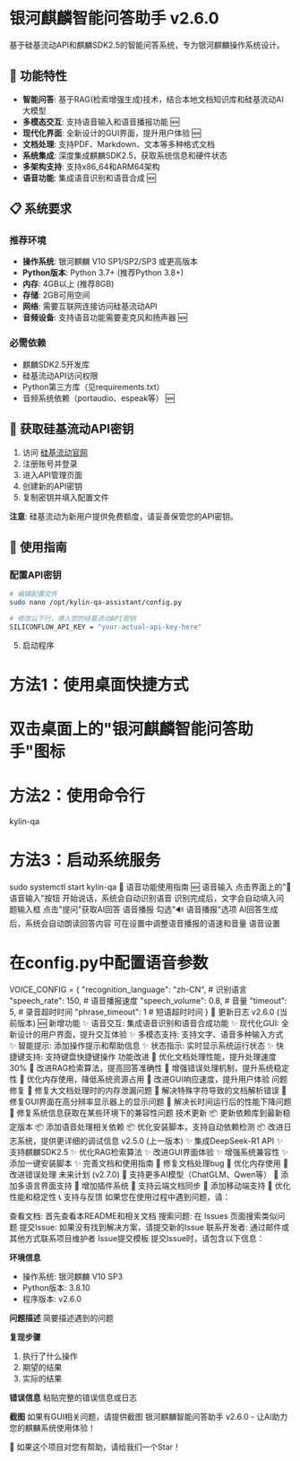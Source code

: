 # 银河麒麟智能问答助手 v2.6.0

基于硅基流动API和麒麟SDK2.5的智能问答系统，专为银河麒麟操作系统设计。

## 🌟 功能特性

- **智能问答**: 基于RAG(检索增强生成)技术，结合本地文档知识库和硅基流动AI大模型
- **多模态交互**: 支持语音输入和语音播报功能 🆕
- **现代化界面**: 全新设计的GUI界面，提升用户体验 🆕
- **文档处理**: 支持PDF、Markdown、文本等多种格式文档
- **系统集成**: 深度集成麒麟SDK2.5，获取系统信息和硬件状态
- **多架构支持**: 支持x86_64和ARM64架构
- **语音功能**: 集成语音识别和语音合成 🆕

## 📋 系统要求

### 推荐环境

- **操作系统**: 银河麒麟 V10 SP1/SP2/SP3 或更高版本
- **Python版本**: Python 3.7+ (推荐Python 3.8+)
- **内存**: 4GB以上 (推荐8GB)
- **存储**: 2GB可用空间
- **网络**: 需要互联网连接访问硅基流动API
- **音频设备**: 支持语音功能需要麦克风和扬声器 🆕

### 必需依赖

- 麒麟SDK2.5开发库
- 硅基流动API访问权限
- Python第三方库（见requirements.txt）
- 音频系统依赖（portaudio、espeak等） 🆕

## 🔑 获取硅基流动API密钥

1. 访问 [硅基流动官网](https://siliconflow.cn/)
2. 注册账号并登录
3. 进入API管理页面
4. 创建新的API密钥
5. 复制密钥并填入配置文件

**注意**: 硅基流动为新用户提供免费额度，请妥善保管您的API密钥。

## 📖 使用指南

### 配置API密钥

```bash
# 编辑配置文件
sudo nano /opt/kylin-qa-assistant/config.py

# 修改以下行，填入您的硅基流动API密钥
SILICONFLOW_API_KEY = "your-actual-api-key-here"
```
5. 启动程序

# 方法1：使用桌面快捷方式

# 双击桌面上的"银河麒麟智能问答助手"图标

# 方法2：使用命令行

kylin-qa

# 方法3：启动系统服务

sudo systemctl start kylin-qa
🎤 语音功能使用指南 🆕
语音输入
点击界面上的"🎤 语音输入"按钮
开始说话，系统会自动识别语音
识别完成后，文字会自动填入问题输入框
点击"提问"获取AI回答
语音播报
勾选"🔊 语音播报"选项
AI回答生成后，系统会自动朗读回答内容
可在设置中调整语音播报的语速和音量
语音设置

# 在config.py中配置语音参数

VOICE_CONFIG = {
    "recognition_language": "zh-CN",  # 识别语言
    "speech_rate": 150,              # 语音播报速度
    "speech_volume": 0.8,            # 音量
    "timeout": 5,                    # 录音超时时间
    "phrase_timeout": 1              # 短语超时时间
}
🔄 更新日志
v2.6.0 (当前版本) 🆕
新增功能
✨ 语音交互: 集成语音识别和语音合成功能
✨ 现代化GUI: 全新设计的用户界面，提升交互体验
✨ 多模态支持: 支持文字、语音多种输入方式
✨ 智能提示: 添加操作提示和帮助信息
✨ 状态指示: 实时显示系统运行状态
✨ 快捷键支持: 支持键盘快捷键操作
功能改进
🚀 优化文档处理性能，提升处理速度30%
🚀 改进RAG检索算法，提高回答准确性
🚀 增强错误处理机制，提升系统稳定性
🚀 优化内存使用，降低系统资源占用
🚀 改进GUI响应速度，提升用户体验
问题修复
🐛 修复大文档处理时的内存泄漏问题
🐛 解决特殊字符导致的文档解析错误
🐛 修复GUI界面在高分辨率显示器上的显示问题
🐛 解决长时间运行后的性能下降问题
🐛 修复系统信息获取在某些环境下的兼容性问题
技术更新
📦 更新依赖库到最新稳定版本
📦 添加语音处理相关依赖
📦 优化安装脚本，支持自动依赖检测
📦 改进日志系统，提供更详细的调试信息
v2.5.0 (上一版本)
✨ 集成DeepSeek-R1 API
✨ 支持麒麟SDK2.5
✨ 优化RAG检索算法
✨ 改进GUI界面体验
✨ 增强系统兼容性
✨ 添加一键安装脚本
✨ 完善文档和使用指南
🐛 修复文档处理bug
🐛 优化内存使用
🐛 改进错误处理
未来计划 (v2.7.0)
🚀 支持更多AI模型（ChatGLM、Qwen等）
🚀 添加多语言界面支持
🚀 增加插件系统
🚀 支持云端文档同步
🚀 添加移动端支持
🚀 优化性能和稳定性
📞 支持与反馈
如果您在使用过程中遇到问题，请：

查看文档: 首先查看本README和相关文档
搜索问题: 在 Issues 页面搜索类似问题
提交Issue: 如果没有找到解决方案，请提交新的Issue
联系开发者: 通过邮件或其他方式联系项目维护者
Issue提交模板
提交Issue时，请包含以下信息：

**环境信息**

- 操作系统: 银河麒麟 V10 SP3
- Python版本: 3.8.10
- 程序版本: v2.6.0

**问题描述**
简要描述遇到的问题

**复现步骤**

1. 执行了什么操作
2. 期望的结果
3. 实际的结果

**错误信息**
粘贴完整的错误信息或日志

**截图**
如果有GUI相关问题，请提供截图
银河麒麟智能问答助手 v2.6.0 - 让AI助力您的麒麟系统使用体验！

🌟 如果这个项目对您有帮助，请给我们一个Star！
